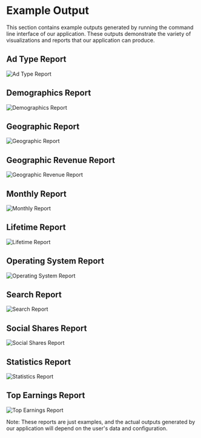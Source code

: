 # Example Output

This section contains example outputs generated by running the command line interface of our application. These outputs demonstrate the variety of visualizations and reports that our application can produce.

## Ad Type Report
![Ad Type Report](https://raw.githubusercontent.com/Prem-ium/youtube-analytics-bot/main/output-examples/adType.png)

## Demographics Report
![Demographics Report](https://raw.githubusercontent.com/Prem-ium/youtube-analytics-bot/main/output-examples/demographics.png)

## Geographic Report
![Geographic Report](https://raw.githubusercontent.com/Prem-ium/youtube-analytics-bot/main/output-examples/geoReport.png)

## Geographic Revenue Report
![Geographic Revenue Report](https://raw.githubusercontent.com/Prem-ium/youtube-analytics-bot/main/output-examples/geo_revenue.png)

## Monthly Report
![Monthly Report](https://raw.githubusercontent.com/Prem-ium/youtube-analytics-bot/main/output-examples/getMonth.png)

## Lifetime Report
![Lifetime Report](https://raw.githubusercontent.com/Prem-ium/youtube-analytics-bot/main/output-examples/lifetime.png)

## Operating System Report
![Operating System Report](https://raw.githubusercontent.com/Prem-ium/youtube-analytics-bot/main/output-examples/os.png)

## Search Report
![Search Report](https://raw.githubusercontent.com/Prem-ium/youtube-analytics-bot/main/output-examples/search.png)

## Social Shares Report
![Social Shares Report](https://raw.githubusercontent.com/Prem-ium/youtube-analytics-bot/main/output-examples/shares.png)

## Statistics Report
![Statistics Report](https://raw.githubusercontent.com/Prem-ium/youtube-analytics-bot/main/output-examples/stats.png)

## Top Earnings Report
![Top Earnings Report](https://raw.githubusercontent.com/Prem-ium/youtube-analytics-bot/main/output-examples/topEarnings.png)

Note: These reports are just examples, and the actual outputs generated by our application will depend on the user's data and configuration.
